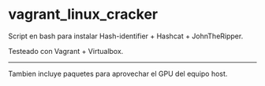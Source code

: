 # vagrant_linux_cracker

Script en bash para instalar Hash-identifier + Hashcat + JohnTheRipper.

Testeado con Vagrant + Virtualbox.

---
Tambien incluye paquetes para aprovechar el GPU del equipo host. 